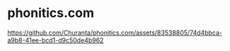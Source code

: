 # phonitics.com



https://github.com/Churanta/phonitics.com/assets/83538805/74d4bbca-a9b8-41ee-bcd1-d9c50de4b962


